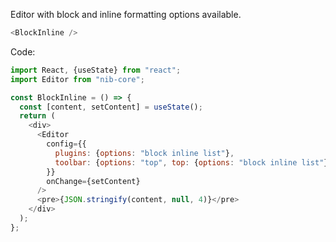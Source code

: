 Editor with block and inline formatting options available.

```js
<BlockInline />
```

Code:

```js static
import React, {useState} from "react";
import Editor from "nib-core";

const BlockInline = () => {
  const [content, setContent] = useState();
  return (
    <div>
      <Editor
        config={{
          plugins: {options: "block inline list"},
          toolbar: {options: "top", top: {options: "block inline list"}}
        }}
        onChange={setContent}
      />
      <pre>{JSON.stringify(content, null, 4)}</pre>
    </div>
  );
};
```
